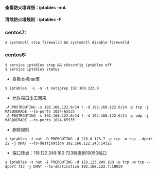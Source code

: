 #### 查看防火墙详细：iptables -vnL
#### 清除防火墙规则：iptables -F

### centos7:
```
$ systemctl stop firewalld && systemctl disable firewalld
```

### centos6:
```
$ service iptables stop && chkconfig iptables off
$ service iptables status
```
- 查看本机nat表
```
$ iptables  -L -n -t nat|grep 192.168.122.9
```

- 允许端口出去回来
```
-A POSTROUTING -s 192.168.122.0/24 ! -d 192.168.122.0/24 -p tcp -j MASQUERADE --to-ports 1024-65535
-A POSTROUTING -s 192.168.122.0/24 ! -d 192.168.122.0/24 -p udp -j MASQUERADE --to-ports 1024-65535
```

- 删除规则
```
$ iptables -t nat -D PREROUTING -d 218.6.173.7 -p tcp -m tcp --dport 22 -j DNAT --to-destination 192.168.122.143:14322
```

- 端口转发：118.123.249.180:723转发到10050端口
```
$ iptables -t nat -I PREROUTING -d 118.123.249.180 -p tcp -m tcp --dport 723 -j DNAT --to-destination 192.168.122.7:10050
```
